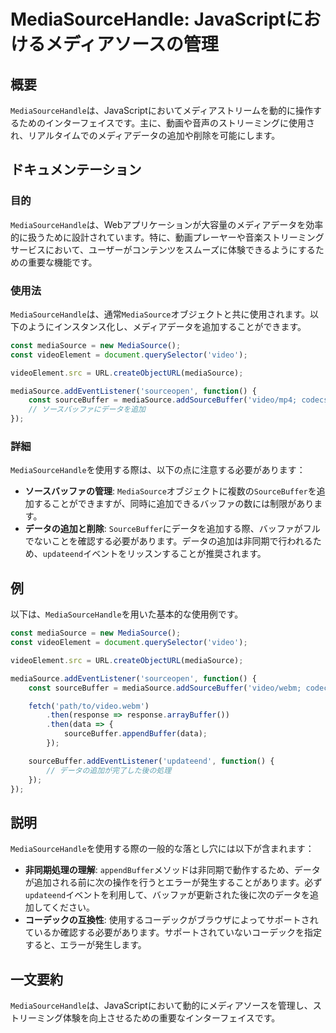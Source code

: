 <!--
Meta Description: # MediaSourceHandle: JavaScriptにおけるメディアソースの管理 ## 概要 `MediaSourceHandle`は、JavaScriptにおいてメディアストリームを動的に操作するためのインターフェイスです。主に、動画や音声のストリーミングに使用され、リアルタイムでのメデ...
Meta Keywords: mediasource, mediasourcehandle, const, sourcebuffer, video
-->

# MediaSourceHandle: JavaScriptにおけるメディアソースの管理

## 概要
`MediaSourceHandle`は、JavaScriptにおいてメディアストリームを動的に操作するためのインターフェイスです。主に、動画や音声のストリーミングに使用され、リアルタイムでのメディアデータの追加や削除を可能にします。

## ドキュメンテーション
### 目的
`MediaSourceHandle`は、Webアプリケーションが大容量のメディアデータを効率的に扱うために設計されています。特に、動画プレーヤーや音楽ストリーミングサービスにおいて、ユーザーがコンテンツをスムーズに体験できるようにするための重要な機能です。

### 使用法
`MediaSourceHandle`は、通常`MediaSource`オブジェクトと共に使用されます。以下のようにインスタンス化し、メディアデータを追加することができます。

```javascript
const mediaSource = new MediaSource();
const videoElement = document.querySelector('video');

videoElement.src = URL.createObjectURL(mediaSource);

mediaSource.addEventListener('sourceopen', function() {
    const sourceBuffer = mediaSource.addSourceBuffer('video/mp4; codecs="avc1.42E01E, mp4a.40.2"');
    // ソースバッファにデータを追加
});
```

### 詳細
`MediaSourceHandle`を使用する際は、以下の点に注意する必要があります：

- **ソースバッファの管理**: `MediaSource`オブジェクトに複数の`SourceBuffer`を追加することができますが、同時に追加できるバッファの数には制限があります。
- **データの追加と削除**: `SourceBuffer`にデータを追加する際、バッファがフルでないことを確認する必要があります。データの追加は非同期で行われるため、`updateend`イベントをリッスンすることが推奨されます。

## 例
以下は、`MediaSourceHandle`を用いた基本的な使用例です。

```javascript
const mediaSource = new MediaSource();
const videoElement = document.querySelector('video');

videoElement.src = URL.createObjectURL(mediaSource);

mediaSource.addEventListener('sourceopen', function() {
    const sourceBuffer = mediaSource.addSourceBuffer('video/webm; codecs="vp8, vorbis"');

    fetch('path/to/video.webm')
        .then(response => response.arrayBuffer())
        .then(data => {
            sourceBuffer.appendBuffer(data);
        });

    sourceBuffer.addEventListener('updateend', function() {
        // データの追加が完了した後の処理
    });
});
```

## 説明
`MediaSourceHandle`を使用する際の一般的な落とし穴には以下が含まれます：

- **非同期処理の理解**: `appendBuffer`メソッドは非同期で動作するため、データが追加される前に次の操作を行うとエラーが発生することがあります。必ず`updateend`イベントを利用して、バッファが更新された後に次のデータを追加してください。
- **コーデックの互換性**: 使用するコーデックがブラウザによってサポートされているか確認する必要があります。サポートされていないコーデックを指定すると、エラーが発生します。

## 一文要約
`MediaSourceHandle`は、JavaScriptにおいて動的にメディアソースを管理し、ストリーミング体験を向上させるための重要なインターフェイスです。